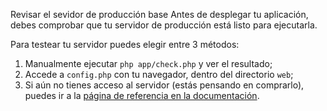 Revisar el sevidor de producción
base
Antes de desplegar tu aplicación, debes comprobar que tu servidor de producción está listo para ejecutarla.

Para testear tu servidor puedes elegir entre 3 métodos:

1. Manualmente ejecutar `php app/check.php` y ver el resultado;
2. Accede a `config.php` con tu navegador, dentro del directorio `web`;
3. Si aún no tienes acceso al servidor (estás pensando en comprarlo), puedes ir a la [página de referencia en la documentación](http://symfony.com/doc/current/reference/requirements.html).
